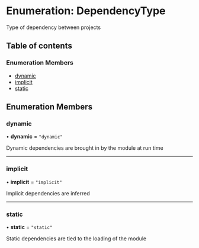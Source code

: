 # Enumeration: DependencyType

Type of dependency between projects

## Table of contents

### Enumeration Members

-  [dynamic](../../devkit/documents/DependencyType#dynamic)
-  [implicit](../../devkit/documents/DependencyType#implicit)
-  [static](../../devkit/documents/DependencyType#static)

## Enumeration Members

### dynamic

• **dynamic** = `"dynamic"`

Dynamic dependencies are brought in by the module at run time

---

### implicit

• **implicit** = `"implicit"`

Implicit dependencies are inferred

---

### static

• **static** = `"static"`

Static dependencies are tied to the loading of the module
